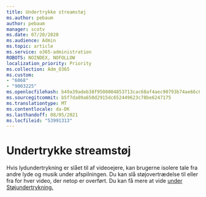 ```yaml
---
title: Undertrykke streamstøj
ms.author: pebaum
author: pebaum
manager: scotv
ms.date: 07/20/2020
ms.audience: Admin
ms.topic: article
ms.service: o365-administration
ROBOTS: NOINDEX, NOFOLLOW
localization_priority: Priority
ms.collection: Adm_O365
ms.custom:
- "6068"
- "9003225"
ms.openlocfilehash: b49a39adeb38f9508004853713cac68af4aec90793b74ae66c603ad6fb62c994
ms.sourcegitcommit: b5f7da89a650d2915dc652449623c78be6247175
ms.translationtype: MT
ms.contentlocale: da-DK
ms.lasthandoff: 08/05/2021
ms.locfileid: "53991313"
---
```

# <a name="stream-noise-suppression"></a>Undertrykke streamstøj

Hvis lydundertrykning er slået til af videoejere, kan brugerne isolere tale fra andre lyde og musik under afspilningen. Du kan slå støjovertrædelse til eller fra for hver video, der netop er overført. Du kan få mere at vide [under Støjundertrykning.](https://docs.microsoft.com/stream/noise-suppression)